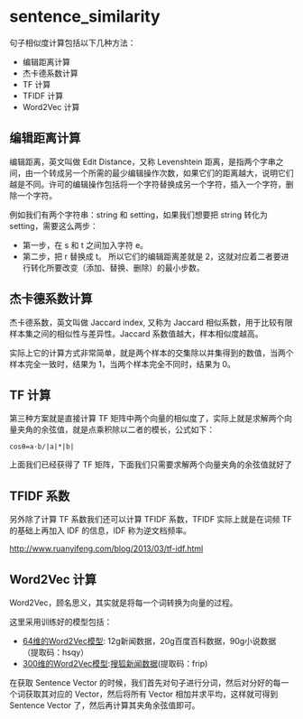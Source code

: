 # sentence_similarity

句子相似度计算包括以下几种方法：
- 编辑距离计算
- 杰卡德系数计算
- TF 计算
- TFIDF 计算
- Word2Vec 计算


## 编辑距离计算
编辑距离，英文叫做 Edit Distance，又称 Levenshtein 距离，是指两个字串之间，由一个转成另一个所需的最少编辑操作次数，如果它们的距离越大，说明它们越是不同。许可的编辑操作包括将一个字符替换成另一个字符，插入一个字符，删除一个字符。

例如我们有两个字符串：string 和 setting，如果我们想要把 string 转化为 setting，需要这么两步：

- 第一步，在 s 和 t 之间加入字符 e。
- 第二步，把 r 替换成 t。
所以它们的编辑距离差就是 2，这就对应着二者要进行转化所要改变（添加、替换、删除）的最小步数。

## 杰卡德系数计算
杰卡德系数，英文叫做 Jaccard index, 又称为 Jaccard 相似系数，用于比较有限样本集之间的相似性与差异性。Jaccard 系数值越大，样本相似度越高。

实际上它的计算方式非常简单，就是两个样本的交集除以并集得到的数值，当两个样本完全一致时，结果为 1，当两个样本完全不同时，结果为 0。

## TF 计算
第三种方案就是直接计算 TF 矩阵中两个向量的相似度了，实际上就是求解两个向量夹角的余弦值，就是点乘积除以二者的模长，公式如下：
```
cosθ=a·b/|a|*|b|
```
上面我们已经获得了 TF 矩阵，下面我们只需要求解两个向量夹角的余弦值就好了

## TFIDF 系数
另外除了计算 TF 系数我们还可以计算 TFIDF 系数，TFIDF 实际上就是在词频 TF 的基础上再加入 IDF 的信息，IDF 称为逆文档频率。

http://www.ruanyifeng.com/blog/2013/03/tf-idf.html

## Word2Vec 计算
Word2Vec，顾名思义，其实就是将每一个词转换为向量的过程。

这里采用训练好的模型包括：
- [64维的Word2Vec模型](https://pan.baidu.com/s/1p8-_fP6N4C6lgjDLLe4CSg): 12g新闻数据，20g百度百科数据，90g小说数据 （提取码：hsqy）
- [300维的Word2Vec模型](https://pan.baidu.com/s/1p_kUVc0StXrUTijQy0PtKg):[搜狐新闻数据](http://www.sogou.com/labs/resource/cs.php)(提取码：frip)

在获取 Sentence Vector 的时候，我们首先对句子进行分词，然后对分好的每一个词获取其对应的 Vector，然后将所有 Vector 相加并求平均，这样就可得到 Sentence Vector 了，然后再计算其夹角余弦值即可。
